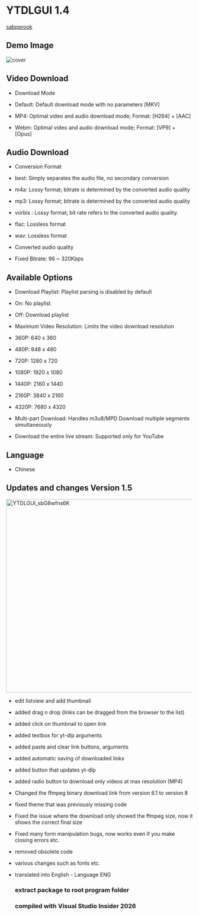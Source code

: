 # YTDLGUI 1.4
[sabpprook](https://github.com/sabpprook/YTDLGUI)
## Demo Image
![cover](https://i.imgur.com/kiIy7Ig.png)

## Video Download
* Download Mode

* Default: Default download mode with no parameters [MKV]
* MP4: Optimal video and audio download mode; Format: [H264] + [AAC]
* Webm: Optimal video and audio download mode; Format: [VP9] + [Opus]

## Audio Download
* Conversion Format

* best: Simply separates the audio file, no secondary conversion
* m4a: Lossy format; bitrate is determined by the converted audio quality
* mp3: Lossy format; bitrate is determined by the converted audio quality
* vorbis : Lossy format; bit rate refers to the converted audio quality.
* flac: Lossless format
* wav: Lossless format

* Converted audio quality

* Fixed Bitrate: 96 ~ 320Kbps

## Available Options
* Download Playlist: Playlist parsing is disabled by default

* On: No playlist
* Off: Download playlist

* Maximum Video Resolution: Limits the video download resolution

* 360P: 640 x 360
* 480P: 848 x 480
* 720P: 1280 x 720
* 1080P: 1920 x 1080
* 1440P: 2160 x 1440
* 2160P: 3840 x 2160
* 4320P: 7680 x 4320

* Multi-part Download: Handles m3u8/MPD Download multiple segments simultaneously
* Download the entire live stream: Supported only for YouTube
## Language
* Chinese

## Updates and changes Version 1.5
<img width="795" height="520" alt="YTDLGUI_sbG8wfns6K" src="https://github.com/user-attachments/assets/7db83788-6868-49a0-bcad-d11d181642be" />

* edit listview and add thumbnail
* added drag n drop (links can be dragged from the browser to the list)
* added click on thumbnail to open link
* added textbox for yt-dlp arguments
* added paste and clear link buttons, arguments
* added automatic saving of downloaded links
* added button that updates yt-dlp
* added radio button to download only videos at max resolution (MP4)
* Changed the ffmpeg binary download link from version 6.1 to version 8
* fixed theme that was previously missing code
* Fixed the issue where the download only showed the ffmpeg size, now it shows the correct final size
* Fixed many form manipulation bugs, now works even if you make closing errors etc.
* removed obsolete code
* various changes such as fonts etc.
* translated into English - Language ENG

  ### extract package to root program folder
  ### compiled with Visual Studio Insider 2026

